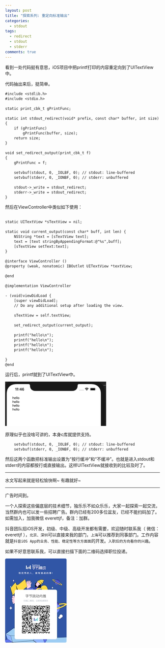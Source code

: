 ```yaml
---
layout: post
title: "探索系列: 重定向标准输出"
categories:
  - stdout
tags:
  - redirect
  - stdout
  - stderr
comments: true
---
```


看到一处代码挺有意思，iOS项目中把printf打印的内容重定向到了UITextView中。

<!-- more -->

代码抽出来后，挺简单。



```
#include <stdlib.h>
#include <stdio.h>

static print_cbk_t gPrintFunc;

static int stdout_redirect(void* prefix, const char* buffer, int size)
{
    if (gPrintFunc)
        gPrintFunc(buffer, size);
    return size;
}

void set_redirect_output(print_cbk_t f)
{
    gPrintFunc = f;

    setvbuf(stdout, 0, _IOLBF, 0); // stdout: line-buffered
    setvbuf(stderr, 0, _IONBF, 0); // stderr: unbuffered

    stdout->_write = stdout_redirect;
    stderr->_write = stdout_redirect;
}

```

然后在ViewController中类似如下使用：


```

static UITextView *sTextView = nil;

static void current_output(const char* buff, int len) {
    NSString *text = [sTextView text];
    text = [text stringByAppendingFormat:@"%s",buff];
    [sTextView setText:text];
}

@interface ViewController ()
@property (weak, nonatomic) IBOutlet UITextView *textView;

@end

@implementation ViewController

- (void)viewDidLoad {
    [super viewDidLoad];
    // Do any additional setup after loading the view.
    
    sTextView = self.textView;
    
    set_redirect_output(current_output);
        
    printf("hello\n");
    printf("hello\n");
    printf("hello\n");
    printf("hello\n");

}
@end
```


运行后，printf就到了UITextView中。


![](/media/15832504339122.jpg)




原理似乎也没啥可讲的，本身c库就提供支持。

```
    setvbuf(stdout, 0, _IOLBF, 0); // stdout: line-buffered
    setvbuf(stderr, 0, _IONBF, 0); // stderr: unbuffered
```

然后这两个函数把标准输出设置为“按行缓冲”和“不缓冲”。也就是进入stdout和stderr的内容都按行或直接输出。这样UITextView就接收到的比较及时了。


---

水文写起来就是轻松愉快啊~ 有趣就好~

---

广告时间到。

一个人探索这些偏底层的技术细节，独乐乐不如众乐乐，大家一起探索一起交流，当然群内也可以发一些招聘广告。群内已经有200多位盆友，已经不能扫码加了。如需加入，加我微信 everettjf，备注：加群。

抖音团队招iOS开发，初级、中级、高级开发都有需要，欢迎随时联系我（ 微信：everettjf ），`北京、深圳`可以直接来我的部门，`上海`可以推荐到同事部门。工作内容就是`抖音iOS App的业务、性能、稳定性等方方面面`的开发。`入职后的方向看你的兴趣`。

如果不好意思联系我，可以直接扫描下面的二维码选择职位投递。

![](/media/15814340338261.jpg)